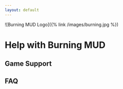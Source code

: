 ```yaml
---
layout: default
---
```

![Burning MUD Logo]({% link /images/burning.jpg %})

# Help with Burning MUD<br />

## Game Support<br />

## FAQ<br />

